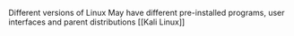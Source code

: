 Different versions of Linux
May have different pre-installed programs, user interfaces and parent distributions
[[Kali Linux]]

